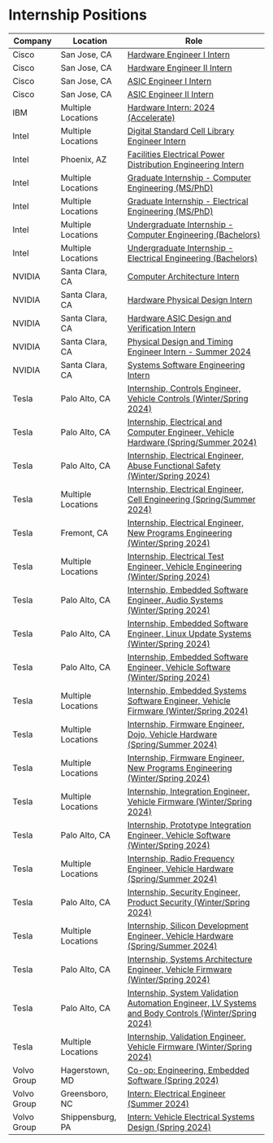 # Internship Positions

| Company | Location | Role |
| --- | --- | --- |
| Cisco | San Jose, CA | [Hardware Engineer I Intern](https://jobs.cisco.com/jobs/ProjectDetail/Hardware-Engineer-I-Intern-United-States/1405266) |
| Cisco | San Jose, CA | [Hardware Engineer II Intern](https://jobs.cisco.com/jobs/ProjectDetail/Hardware-Engineer-II-Intern-United-States/1405335) |
| Cisco | San Jose, CA | [ASIC Engineer I Intern](https://jobs.cisco.com/jobs/ProjectDetail/ASIC-Engineer-I-Intern-United-States/1405421) |
| Cisco | San Jose, CA | [ASIC Engineer II Intern](https://jobs.cisco.com/jobs/ProjectDetail/ASIC-Engineer-II-Intern-United-States/1405422) |
| IBM | Multiple Locations | [Hardware Intern: 2024 (Accelerate)](https://careers.ibm.com/job/18873621/hardware-intern-2024-accelerate-remote/) |
| Intel | Multiple Locations | [Digital Standard Cell Library Engineer Intern](https://intel.wd1.myworkdayjobs.com/en-US/External/job/US-California-Santa-Clara/Digital-Standard-Cell-Library-Engineer-Intern_JR0246054) |
| Intel | Phoenix, AZ | [Facilities Electrical Power Distribution Engineering Intern](https://intel.wd1.myworkdayjobs.com/en-US/External/job/US-Arizona-Phoenix/Facilities-Electrical-Power-Distribution-Engineering-Intern_JR0247078) |
| Intel | Multiple Locations | [Graduate Internship - Computer Engineering (MS/PhD)](https://intel.wd1.myworkdayjobs.com/en-US/External/job/US-Arizona-Phoenix/Graduate-Internship---Computer-Engineering--MS-PhD-_JR0245528) |
| Intel | Multiple Locations | [Graduate Internship - Electrical Engineering (MS/PhD)](https://intel.wd1.myworkdayjobs.com/en-US/External/job/US-Arizona-Phoenix/Graduate-Internship---Electrical-Engineering--MS-PhD-_JR0245522) |
| Intel | Multiple Locations | [Undergraduate Internship - Computer Engineering (Bachelors)](https://intel.wd1.myworkdayjobs.com/en-US/External/job/US-Arizona-Phoenix/Undergraduate-Internship---Computer-Engineering--Bachelors-_JR0245527) |
| Intel | Multiple Locations | [Undergraduate Internship - Electrical Engineering (Bachelors)](https://intel.wd1.myworkdayjobs.com/en-US/External/job/US-Arizona-Phoenix/Undergraduate-Internship---Electrical-Engineering--Bachelors-_JR0245521) |
| NVIDIA | Santa Clara, CA | [Computer Architecture Intern](https://nvidia.wd5.myworkdayjobs.com/en-US/NVIDIAExternalCareerSite/job/US-CA-Santa-Clara/NVIDIA-2024-Internships--Computer-Architecture-Intern_JR1970235-1) |
| NVIDIA | Santa Clara, CA | [Hardware Physical Design Intern](https://nvidia.wd5.myworkdayjobs.com/en-US/NVIDIAExternalCareerSite/job/US-CA-Santa-Clara/NVIDIA-2024-Internships--Hardware-Physical-Design-Intern_JR1970079) |
| NVIDIA | Santa Clara, CA | [Hardware ASIC Design and Verification Intern](https://nvidia.wd5.myworkdayjobs.com/en-US/NVIDIAExternalCareerSite/job/US-CA-Santa-Clara/NVIDIA-2024-Internships--Hardware-ASIC-Design-and-Verification-Intern_JR1970064-1) |
| NVIDIA | Santa Clara, CA | [Physical Design and Timing Engineer Intern - Summer 2024](https://nvidia.wd5.myworkdayjobs.com/en-US/NVIDIAExternalCareerSite/job/US-MN-Remote/Physical-Design-and-Timing-Engineer-Intern---Summer-2024_JR1973432) |
| NVIDIA | Santa Clara, CA | [Systems Software Engineering Intern](https://nvidia.wd5.myworkdayjobs.com/en-US/NVIDIAExternalCareerSite/job/US-CA-Santa-Clara/NVIDIA-2024-Internships--Systems-Software-Engineering-Intern_JR1970233) |
| Tesla | Palo Alto, CA | [Internship, Controls Engineer, Vehicle Controls (Winter/Spring 2024)](https://www.tesla.com/careers/search/job/internship-controls-engineer-vehicle-controls-winter-spring-2024-204100) |
| Tesla | Palo Alto, CA | [Internship, Electrical and Computer Engineer, Vehicle Hardware (Spring/Summer 2024)](https://www.tesla.com/careers/search/job/internship-electrical-and-computer-engineer-vehicle-hardware-spring-summer-2024-206417) |
| Tesla | Palo Alto, CA | [Internship, Electrical Engineer, Abuse Functional Safety (Winter/Spring 2024)](https://www.tesla.com/careers/search/job/internship-electrical-engineer-abuse-functional-safety-winter-spring-2024--206978) |
| Tesla | Multiple Locations | [Internship, Electrical Engineer, Cell Engineering (Spring/Summer 2024)](https://www.tesla.com/careers/search/job/internship-electrical-engineer-cell-engineering-spring-summer-2024-206704) |
| Tesla | Fremont, CA | [Internship, Electrical Engineer, New Programs Engineering (Winter/Spring 2024)](https://www.tesla.com/careers/search/job/internship-electrical-engineer-new-programs-engineering-winter-spring-2024-199453) |
| Tesla | Multiple Locations | [Internship, Electrical Test Engineer, Vehicle Engineering (Winter/Spring 2024)](https://www.tesla.com/careers/search/job/internship-electrical-test-engineer-vehicle-engineering-winter-spring-2024-199450) |
| Tesla | Palo Alto, CA | [Internship, Embedded Software Engineer, Audio Systems (Winter/Spring 2024)](https://www.tesla.com/careers/search/job/internship-embedded-software-engineer-audio-systems-winter-spring-2024-204280) |
| Tesla | Palo Alto, CA | [Internship, Embedded Software Engineer, Linux Update Systems (Winter/Spring 2024)](https://www.tesla.com/careers/search/job/internship-embedded-software-engineer-linux-update-systems-winter-spring-2024-203992) |
| Tesla | Palo Alto, CA | [Internship, Embedded Software Engineer, Vehicle Software (Winter/Spring 2024)](https://www.tesla.com/careers/search/job/internship-embedded-software-engineer-vehicle-software-winter-spring-2024-204283) |
| Tesla | Multiple Locations | [Internship, Embedded Systems Software Engineer, Vehicle Firmware (Winter/Spring 2024)](https://www.tesla.com/careers/search/job/internship-embedded-systems-software-engineer-vehicle-firmware-winter-spring-2024-204109) |
| Tesla | Multiple Locations | [Internship, Firmware Engineer, Dojo, Vehicle Hardware (Spring/Summer 2024)](https://www.tesla.com/careers/search/job/internship-firmware-engineer-dojo-vehicle-hardware-spring-summer-2024-206415) |
| Tesla | Multiple Locations | [Internship, Firmware Engineer, New Programs Engineering (Winter/Spring 2024)](https://www.tesla.com/careers/search/job/internship-firmware-engineer-new-programs-engineering-winter-spring-2024-199465) |
| Tesla | Multiple Locations | [Internship, Integration Engineer, Vehicle Firmware (Winter/Spring 2024)](https://www.tesla.com/careers/search/job/internship-integration-engineer-vehicle-firmware-winter-spring-2024-204106) |
| Tesla | Palo Alto, CA | [Internship, Prototype Integration Engineer, Vehicle Software (Winter/Spring 2024)](https://www.tesla.com/careers/search/job/internship-prototype-integration-engineer-vehicle-software-winter-spring-2024-203926) |
| Tesla | Multiple Locations | [Internship, Radio Frequency Engineer, Vehicle Hardware (Spring/Summer 2024)](https://www.tesla.com/careers/search/job/internship-radio-frequency-engineer-vehicle-hardware-spring-summer-2024-206412) |
| Tesla | Palo Alto, CA | [Internship, Security Engineer, Product Security (Winter/Spring 2024)](https://www.tesla.com/careers/search/job/internship-security-engineer-product-security-winter-spring-2024-203674) |
| Tesla | Multiple Locations | [Internship, Silicon Development Engineer, Vehicle Hardware (Spring/Summer 2024)](https://www.tesla.com/careers/search/job/internship-silicon-development-engineer-vehicle-hardware-spring-summer-2024-206419) |
| Tesla | Palo Alto, CA | [Internship, Systems Architecture Engineer, Vehicle Firmware (Winter/Spring 2024)](https://www.tesla.com/careers/search/job/internship-systems-architecture-engineer-vehicle-firmware-winter-spring-2024--206624) |
| Tesla | Palo Alto, CA | [Internship, System Validation Automation Engineer, LV Systems and Body Controls (Winter/Spring 2024)](https://www.tesla.com/careers/search/job/internship-system-validation-automation-engineer-lv-systems-and-body-controls-winter-spring-2024-204112) |
| Tesla | Multiple Locations | [Internship, Validation Engineer, Vehicle Firmware (Winter/Spring 2024)](https://www.tesla.com/careers/search/job/internship-validation-engineer-vehicle-firmware-winter-spring-2024-204115) |
| Volvo Group | Hagerstown, MD | [Co-op: Engineering, Embedded Software (Spring 2024)](https://www.volvogroup.com/en/careers/job-openings/141119BR.html) |
| Volvo Group | Greensboro, NC | [Intern: Electrical Engineer (Summer 2024)](https://www.volvogroup.com/en/careers/job-openings/143568BR.html) |
| Volvo Group | Shippensburg, PA | [Intern: Vehicle Electrical Systems Design (Spring 2024)](https://www.volvogroup.com/en/careers/job-openings/143519BR.html) |
